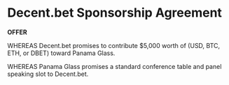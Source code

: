 # Decent.bet Sponsorship Agreement

__OFFER__

WHEREAS Decent.bet promises to contribute $5,000 worth of (USD, BTC, ETH, or DBET) toward Panama Glass.

WHEREAS Panama Glass promises a standard conference table and panel speaking slot to Decent.bet.
